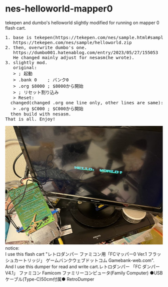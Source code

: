 # nes-helloworld-mapper0
tekepen and dumbo's helloworld slightly modified for running on mapper 0 flash cart.
<PRE>
1. base is tekepen(https://tekepen.com/nes/sample.html#samples)'s one.
   https://tekepen.com/nes/sample/helloworld.zip
2. then, overwrite dumbo's one.
   https://dumbo001.hatenablog.com/entry/2023/05/27/155053
   He changed mainly adjust for nesasm(he wrote).
3. slightly mod.
   original:
   > ; 起動
   > .bank 0    ; バンク0 
   > .org $8000 ; $8000から開始
   > ; リセット割り込み
   > Reset:
  changed(changed .org one line only, other lines are same):
   > .org $C000 ; $C000から開始
  then build with nesasm.
That is all. Enjoy!
</PRE>
<img src=https://github.com/cobwebkanamachi/nes-helloworld-mapper0/blob/main/hw.jpg><BR>
notice:<BR>
I use this flash cart "レトロダンパー ファミコン用「FCマッパー0 Ver.1 フラッシュカートリッジ」 ゲームバンクウェブドットコム Gamebank-web.com".<BR>
And I use this dumper for read and write cart.レトロダンパー 「FC ダンパー V4.1」 ファミコン Famicom ファミリーコンピュータ(Family Computer) ●USBケーブル(Type-C)50cm付属● RetroDumper<BR>

